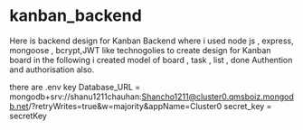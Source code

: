 # kanban_backend

Here is backend design for Kanban Backend where i used node js , express, mongoose , bcrypt,JWT like technogolies to create design for Kanban board in the following i created model of board , task , list , done Authention and authorisation also.

there are .env key 
Database_URL = mongodb+srv://shanu1211chauhan:Shancho1211@cluster0.qmsboiz.mongodb.net/?retryWrites=true&w=majority&appName=Cluster0
secret_key = secretKey
